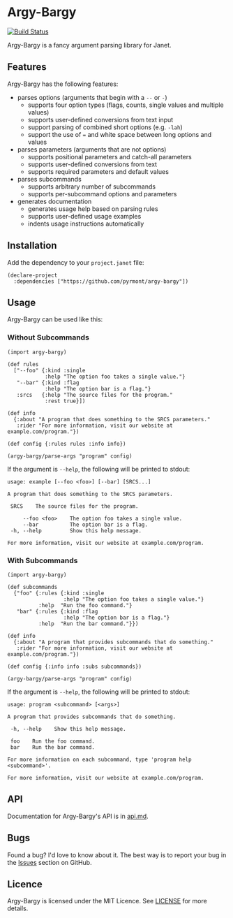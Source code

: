 # Argy-Bargy

[![Build Status](https://github.com/pyrmont/argy-bargy/workflows/build/badge.svg)](https://github.com/pyrmont/argy-bargy/actions?query=workflow%3Abuild)

Argy-Bargy is a fancy argument parsing library for Janet.

## Features

Argy-Bargy has the following features:

- parses options (arguments that begin with a `--` or `-`)
  - supports four option types (flags, counts, single values and
    multiple values)
  - supports user-defined conversions from text input
  - support parsing of combined short options (e.g. `-lah`)
  - support the use of `=` and white space between long options and values
- parses parameters (arguments that are not options)
  - supports positional parameters and catch-all parameters
  - supports user-defined conversions from text
  - supports required parameters and default values
- parses subcommands
  - supports arbitrary number of subcommands
  - supports per-subcommand options and parameters
- generates documentation
  - generates usage help based on parsing rules
  - supports user-defined usage examples
  - indents usage instructions automatically

## Installation

Add the dependency to your `project.janet` file:

```janet
(declare-project
  :dependencies ["https://github.com/pyrmont/argy-bargy"])
```

## Usage

Argy-Bargy can be used like this:

### Without Subcommands

```janet
(import argy-bargy)

(def rules
  ["--foo" {:kind :single
            :help "The option foo takes a single value."}
   "--bar" {:kind :flag
            :help "The option bar is a flag."}
   :srcs   {:help "The source files for the program."
            :rest true}])

(def info
  {:about "A program that does something to the SRCS parameters."
   :rider "For more information, visit our website at example.com/program."})

(def config {:rules rules :info info})

(argy-bargy/parse-args "program" config)
```

If the argument is `--help`, the following will be printed to stdout:

```text
usage: example [--foo <foo>] [--bar] [SRCS...]

A program that does something to the SRCS parameters.

 SRCS    The source files for the program.

     --foo <foo>    The option foo takes a single value.
     --bar          The option bar is a flag.
 -h, --help         Show this help message.

For more information, visit our website at example.com/program.
```

### With Subcommands

```janet
(import argy-bargy)

(def subcommands
  {"foo" {:rules {:kind :single
                  :help "The option foo takes a single value."}
          :help  "Run the foo command."}
   "bar" {:rules {:kind :flag
                  :help "The option bar is a flag."}
          :help  "Run the bar command."}})

(def info
  {:about "A program that provides subcommands that do something."
   :rider "For more information, visit our website at example.com/program."})

(def config {:info info :subs subcommands})

(argy-bargy/parse-args "program" config)
```

If the argument is `--help`, the following will be printed to stdout:

```text
usage: program <subcommand> [<args>]

A program that provides subcommands that do something.

 -h, --help    Show this help message.

 foo    Run the foo command.
 bar    Run the bar command.

For more information on each subcommand, type 'program help <subcommand>'.

For more information, visit our website at example.com/program.
```

## API

Documentation for Argy-Bargy's API is in [api.md][api].

[api]: https://github.com/pyrmont/argy-bargy/blob/master/api.md

## Bugs

Found a bug? I'd love to know about it. The best way is to report your bug in
the [Issues][] section on GitHub.

[Issues]: https://github.com/pyrmont/argy-bargy/issues

## Licence

Argy-Bargy is licensed under the MIT Licence. See [LICENSE][] for more details.

[LICENSE]: https://github.com/pyrmont/argy-bargy/blob/master/LICENSE
